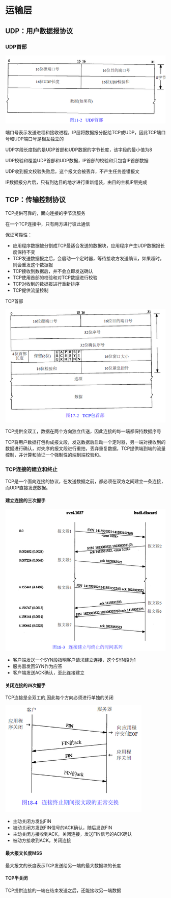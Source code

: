 # 运输层
## UDP：用户数据报协议
### UDP首部
![UDP首部](images/UDP首部.PNG "UDP首部")

端口号表示发送进程和接收进程，IP层将数据报分配给TCP或UDP，因此TCP端口号和UDP端口号是相互独立的

UDP字段长度指的是UDP首部和UDP数据的字节长度，该字段的最小值为8

UDP校验和覆盖UDP首部和UDP数据，IP首部的校验和只包含IP首部数据

UDP收到报文校验失败后，这个报文会被丢弃，不产生任务差错报文

IP数据报分片后，只有到达目的地才进行重新组装，由目的主机IP层完成

## TCP：传输控制协议
TCP提供可靠的，面向连接的字节流服务

在一个TCP连接中，只有两方进行彼此通信

保证可靠性：
+ 应用程序数据被分割成TCP最适合发送的数据块，应用程序产生UDP数据报长度保持不变
+ TCP发送数据报之后，会启动一个定时器，等待接收方发送确认，如果超时，则会重发这个数据报
+ TCP接收到数据后，并不会立即发送确认
+ TCP使用首部的校验和对TCP数据进行校验
+ TCP对收到的数据报进行重新排序
+ TCP提供流量控制

TCP首部

![TCP首部](images/TCP首部.png "TCP首部")

TCP提供全双工，数据在两个方向独立传送，因此连接的每一端都保持数据序号

TCP将用户数据打包构成报文段，发送数据后启动一个定时器，另一端对接收到的数据进行确认，对失序的报文段进行重拍，丢弃重复数据，TCP提供端到端的流量控制，并计算和验证一个强制性的端到端校验和。

### TCP连接的建立和终止
TCP是一个面向连接的协议，在发送数据之前，都必须在双方之间建立一条连接，而UDP直接发送数据。

#### 建立连接的三次握手

![三次握手](images/三次握手.png "三次握手")

+ 客户端发送一个SYN段指明客户请求建立连接，这个SYN段为1
+ 服务器发回SYN作为应答
+ 客户端发送ACK确认，至此连接建立

#### 关闭连接的四次握手
TCP连接是全双工的,因此每个方向必须进行单独的关闭

![四次握手](images/四次握手.png "四次握手")

+ 主动关闭方发出FIN
+ 被动关闭方发送FIN信号的ACK确认，随后发送FIN
+ 主动关闭方接收到ACK，关闭连接，发送FIN信号的ACK确认
+ 被动方接收到ACK，关闭连接

#### 最大报文长度MSS
最大报文的长度表示TCP发送给另一端的最大数据块的长度


#### TCP半关闭
TCP提供连接的一端在结束发送之后，还能接收另一端数据

